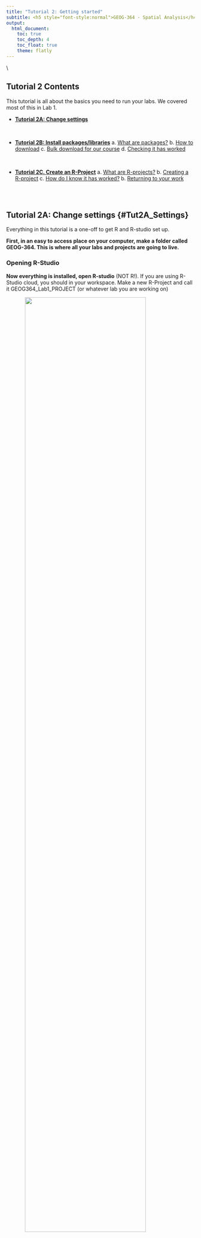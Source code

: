 ```yaml
---
title: "Tutorial 2: Getting started"
subtitle: <h5 style="font-style:normal">GEOG-364 - Spatial Analysis</h4>
output: 
  html_document:
    toc: true
    toc_depth: 4
    toc_float: true
    theme: flatly
---
```



<style>
p.comment {
background-color: #DBDBDB;
padding: 10px;
border: 1px solid black;
margin-left: 0px;
border-radius: 5px;
font-style: normal;
}

h1.title {
  font-weight: bold;
  font-family: Arial;  
}

h2.title {
  font-family: Arial;  
}

</style>


<style type="text/css">
#TOC {
  font-size: 12px;
  font-family: Arial;
}
</style>

\


## Tutorial 2 Contents

This tutorial is all about the basics you need to run your labs. We covered most of this in Lab 1.

 - [**Tutorial 2A: Change settings**](#Tut2A_Settings)

<br>

 - [**Tutorial 2B: Install packages/libraries**](#Tut2B_Packages)
      a. [What are packages?](#Tut2Ba_whatarethey)
      b. [How to download](#Tut2Bb_howtodownload)
      c. [Bulk download for our course](#Tut2Bc_fulllist)
      d. [Checking it has worked](#Tut2Bd_loading)

<br>

 - [**Tutorial 2C. Create an R-Project**](#Tut2C_Project)
      a. [What are R-projects?](#Tut2Ca_RProject)
      b. [Creating a R-project](#Tut2Cb_CreateRproj)
      c. [How do I know it has worked?](#Tut2Cc_signsRproj)
      b. [Returning to your work](#Tut2Cd_return)

<br>
<br>

## Tutorial 2A: Change settings {#Tut2A_Settings}

Everything in this tutorial is a one-off to get R and R-studio set up.

**First, in an easy to access place on your computer, make a folder called GEOG-364.  This is where all your labs and projects are going to live.**

### Opening R-Studio

**Now everything is installed, open R-studio** (NOT R!).  If you are using R-Studio cloud, you should in your workspace.  Make a new R-Project and call it GEOG364_Lab1_PROJECT (or whatever lab you are working on)

<img src="pg_Tut2_startup_fig1.png" width="80%" style="display: block; margin: auto;" />
<br>

You will be greeted by three panels:

 - The interactive R console (entire left)
 - Environment/History (tabbed in upper right)
 - Files/Plots/Packages/Help/Viewer (tabbed in lower right)

<img src="pg_Tut2_startup_fig2.png" width="1778" />

<br>

If you wish to learn more about what these windows do, have a look at this resource, from the Pirates Guide to R: https://bookdown.org/ndphillips/YaRrr/the-four-rstudio-windows.html.  
<p class="comment">If you have used R before, you might see that there are variables and plots etc already loaded**.  It is always good to clear these before you start a new analysis.  To do this, click the little broom symbol in your environment tab</p>

<br>

##### Menus at the top of the screen

Look at the VERY TOP OF THE SCREEN.  

  - In the`View` menu, there is a `/Panes/Pane Layout` menu item, where you can move the on-screen quadrants around.  I tend to like the console to be top left and scripts to be top right, with the plots and environment on the bottom - but this is  personal choice. 

 -  There should also be a menu called `Help`<br>Useful for R-studio version and Markdown cheatsheets.

<br>

##### Change a few settings

R-studio wants to be helpful and will try to re-load exactly where you were in a project when you log back in.  This can get confusing, so we are going to turn this off.

 - **ON A MAC:** Click on the R-studio menu button on the top left of the screen, then click Preferences. 

 - **ON A PC/R-Studio Cloud:** Click on Tools-> Global Options -> Preferences

Now:

 - UNCLICK "Restore most recently opened project at startup"
 - Set "Save workspace to .RData on" exit to Never
 - You can also click the appearances tab to change how the screen looks.

<br>

<div style="margin-bottom:25px;">
</div>



<br>

## Tutorial 2B: Install packages {#Tut2B_Packages}

### What are packages? {#Tut2Ba_whatarethey}

As described in Tutorial 3, we programme in R by asking a series of commands.  R is open source meaning anyone can create a command. Over the last 20 years, millions of commands have been written. 

These tend to be grouped together into collections called `Packages` or `Libraries` (two names for the same thing).  They are similar to apps on your phone.  For example, one package contains the complete works of Shakespeare; allows interactive website design; another allows advanced Bayesian statistics.  

There is a package for literally everything and there are now about 20,000 packages available. You can see the full list here: https://cran.r-project.org/web/packages/available_packages_by_name.html

This is far too many to store on your computer, so most live on the internet in an online (free) "Package Store". You can download the ones you want, ready to load later.  

So to access the commands in a package we need these two steps:

1. ONCE ONLY: Download the package from the internet
2. EVERY TIME: Load the packages you want

<p class="comment">**A close analogy is your phone:**  There are millions of apps available from banking, to 50 different calendar apps.  You don't have every app in the world installed on your phone - and you don't have every app you *do* download running at the same time.  Instead you download the apps that you think you will need (occasionally downloading a new one on the fly) - and when you need to use an app, you click on it to open.</p>

<br>

### How to download/install packages {#Tut2Bb_howtodownload}

Look at the Packages tab next to the plot one, you can see which packages/libraries are already pre-installed onto your computer.

If the package you want isn't listed:

 - Click the INSTALL button in the Packages tab, then start typing the package name and it will show up (check the include dependencies box). 

OR

 - In the console, run the `install.packages()` command on the package you want to download **with quotes around the package name** e.g. 
 
   
   ```r
   install.packages("bardr")
   ```
   
 OR

 - R will sometime tell you that you are missing a package (sometimes a little yellow ribbon - say yes to install!)  

*Note, if you run this command mulitple times, or the packages is already loaded, R-Studio might want to restart and sometimes gets confused. If it keeps asking, close R-studio, reopen and try again.  If it really doesn't want to work, open R itself and run in the console there.*

**Try installing the `bardr` package onto your computer**

<br>



<br>

## Tutorial 2C: Create an R-Project {#Tut2C_Project}


<p class="comment">**You need to make a new project before you start EVERY lab!**</p>


### What are R-projects? {#Tut2Ba_RProject}

An R-project is a special folder that will store everything to do with each lab in one place on your computer.  This is incredibly useful - it means that if you switch from R-Cloud, to the lab computers, to your laptop, all you have to do is to move the folder and everything will just work. Learn more here. 

[![Rproject](pg_Tut2_basics_fig3.png)](https://www.linkedin.com/learning/learning-the-r-tidyverse/why-should-you-use-projects-in-rstudio?u=76811570 "Why use R Projects")

<br>

### Creating a R-project {#Tut2Bb_CreateRproj}

This step is needed for EVERY lab.

##### **On R-Studio Cloud:**

Note, if you are running R-Studio Cloud, you just need to click "Create Project" and name it.

<br>

##### **On your desktop**

<img src="pg_Tut2_startup_fig1.png" width="60%" style="display: block; margin: auto;" />

1. If it's not already open, open **R-Studio** 
2. Go to the file menu at the very top and click `New Project` 
3. Select `New Directory`, then `New Project`
4. Name your project *GEOG364-Lab1-PROJECT* 
5. Under "create project as a subdirectory of", hit the browse button and go inside your GEOG-364 main folder (you just need to be in the folder, you don't need to have selected anything). Press open
6. Finally, press `Create Project`

<img src="pg_Tut2_startup_fig4.png" width="1320" />


<br>

### How do I know it has worked? {#Tut2Bc_signsRproj}

R will change slightly.  If you look at the top of the screen in the title bar, it should say *GEOG364-Lab1-Project R Studio*.  

The Files tab should have gone to your project folder.  Essentially, R-Studio is now "looking" inside your Lab 1 folder, making it easier to find your data and output your results.  

<img src="pg_Tut2_startup_fig5.png" width="1690" />

<br>

Essentially, R-Studio is now "looking" inside your Lab 1 folder, making it easier to find your data and output your results.  

If you want one, final check, try typing this into the console (INCLUDING THE EMPTY PARANTHESES/BRACKETS), press enter and see if it prints out the location of Lab 1 on your computer. If not, talk to an instructor.


```r
getwd()
```

<br>

### Returning to your lab project

OK, let's imagine that you get halfway through your lab and your computer dies.  How do you get back to your Lab work?  Try this now.  Close down R-Studio.

To reopen a lab:

1. **DO NOT RE-OPEN R-STUDIO!**
2. Instead navigate on your computer to your *GEOG-364/GEOG364-Lab1-Project* folder.   
3. Double click on the GEOG364-Lab1-Project.RProj file.

This will reopen R for that specific lab, so you can continue where you left off.

It means you can also open several versions of R studio for multiple projects, which can be very useful in keeping labs separate and staying sane.


<img src="pg_Tut2_startup_fig6.png" width="1922" />


<br>
<br>


***

Website created and maintained by [Helen Greatrex](https://www.geog.psu.edu/directory/helen-greatrex). Website template by [Noli Brazil](https://nbrazil.faculty.ucdavis.edu/)
